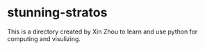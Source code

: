 # stunning-stratos
This is a directory created by Xin Zhou to learn and use python for computing and visulizing.
